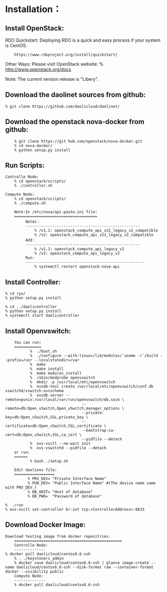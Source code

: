 Installation：
===============================================================
Install OpenStack:
------------------
RDO Quickstart:
Deploying RDO is a quick and easy process if your system is CentOS.

        https://www.rdoproject.org/install/quickstart/

Other Ways:
Please visit OpenStack website:
        % http://www.openstack.org/docs

Note: The current version release is "Libery".


Download the daolinet sources from github:
------------------------------------------
	% git clone https://github.com/daolicloud/daolinet/

Download the openstack nova-docker from github:
-----------------------------------------------
        % git clone https://git hub.com/openstack/nova-docker.git
        % cd nova-docker/
        % python setup.py install

Run Scripts:
-----------------
	Controlle Node:
 		% cd openstack/scripts/
		% ./controller.sh

	Compute Node:
 		% cd openstack/scripts/
		% ./compute.sh

        Note:In /etc/nova/api-paste.ini file:
        =====================================
             Notes：
             ---------------------------------------------------
                 % /v1.1: openstack_compute_api_v21_legacy_v2_compatible
                 % /v2: openstack_compute_api_v21_legacy_v2_compatible
             Add：
             ---------------------------------------------------
                 % /v1.1: openstack_compute_api_legacy_v2
                 % /v2: openstack_compute_api_legacy_v2
             Run:
             -----------------------------------------------------
                 % systemctl restart openstack-nova-api

Install Controller:
-------------------
	% cd ryu/
	% python setup.py install

	% cd ../daolicontroller
	% python setup.py install
	% systemctl start daolicontroller

Install Openvswitch:
--------------------
        You can run:
        ============  
               %  ./boot.sh
               %  ./configure --with-linux=/lib/modules/`uname -r`/build --prefix=/usr --localstatedir=/var
               %  make
               %  make install
               %  make modules_install
               %  /sbin/modprobe openvswitch
               %  mkdir -p /usr/local/etc/openvswitch
               %  ovsdb-tool create /usr/local/etc/openvswitch/conf.db vswitchd/vswitch.ovsschema
               %  ovsdb-server --remote=punix:/usr/local/var/run/openvswitch/db.sock \
                                      --remote=db:Open_vSwitch,Open_vSwitch,manager_options \
                                      --private-key=db:Open_vSwitch,SSL,private_key \
                                      --certificate=db:Open_vSwitch,SSL,certificate \
                                      --bootstrap-ca-cert=db:Open_vSwitch,SSL,ca_cert \
                                      --pidfile --detach
               %  ovs-vsctl --no-wait init
               %  ovs-vswitchd --pidfile --detach
        or run:
        ======
               % bash ./setup.sh

        Edit daolienv file:
        ==================
              % PRV_DEV= "Private Interface Name"
              % PUB_DEV= "Public Interface Name" #(The device name same with PRV_DEV.)
              % DB_HOST= "Host of database"
              % DB_PWD=  "Password of database"

	%  ./run
	% ovs-vsctl set-controller br-int tcp:<ControllerAddress>:6633


Download Docker Image:
----------------------
	Download testing image from docker repositries.
        ================================================
        Controlle Node:
        --------------
	% docker pull daolicloud/centos6.6-ssh
        % . ./keystonerc_admin
        % docker save daolicloud/centos6.6-ssh | glance image-create --name daolicloud/centos6.6-ssh --disk-format raw --container-format docker --visibility public
        Compute Node:
        --------------
        % docker pull daolicloud/centos6.6-ssh
